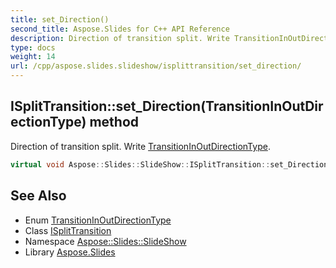 ```yaml
---
title: set_Direction()
second_title: Aspose.Slides for C++ API Reference
description: Direction of transition split. Write TransitionInOutDirectionType.
type: docs
weight: 14
url: /cpp/aspose.slides.slideshow/isplittransition/set_direction/
---
```

## ISplitTransition::set_Direction(TransitionInOutDirectionType) method


Direction of transition split. Write [TransitionInOutDirectionType](../../transitioninoutdirectiontype/).

```cpp
virtual void Aspose::Slides::SlideShow::ISplitTransition::set_Direction(TransitionInOutDirectionType value)=0
```

## See Also

* Enum [TransitionInOutDirectionType](../transitioninoutdirectiontype/)
* Class [ISplitTransition](./)
* Namespace [Aspose::Slides::SlideShow](../)
* Library [Aspose.Slides](../../)